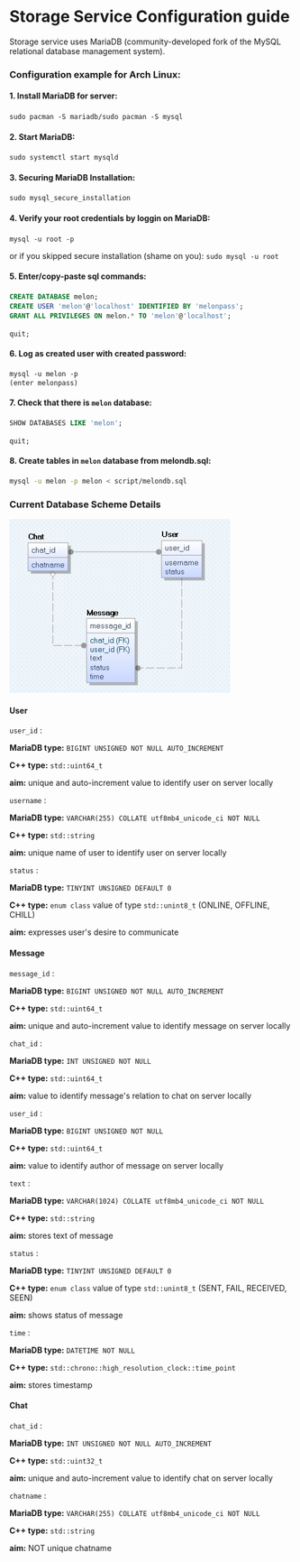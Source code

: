 # Storage Service Configuration guide

Storage service uses  MariaDB (community-developed fork of the MySQL relational database management system).

### Configuration example for Arch Linux:

#### 1. Install MariaDB for server:
`sudo pacman -S mariadb/sudo pacman -S mysql`
   
#### 2. Start MariaDB:
`sudo systemctl start mysqld`
   
#### 3. Securing MariaDB Installation:
`sudo mysql_secure_installation`
 
#### 4. Verify your root credentials by loggin on MariaDB:
`mysql -u root -p`

or if you skipped secure installation (shame on you): `sudo mysql -u root`
 
#### 5. Enter/copy-paste sql commands:
```sql
CREATE DATABASE melon;
CREATE USER 'melon'@'localhost' IDENTIFIED BY 'melonpass';
GRANT ALL PRIVILEGES ON melon.* TO 'melon'@'localhost'; 
```
`quit;`

#### 6. Log as created user with created password:
```
mysql -u melon -p
(enter melonpass)
```

#### 7. Check that there is `melon` database:
```sql
SHOW DATABASES LIKE 'melon';
```
`quit;`
 
#### 8. Create tables in `melon` database from melondb.sql:
```bash
mysql -u melon -p melon < script/melondb.sql 
```
     
 ### Current Database Scheme Details

![](melondb.jpg)

#### User

`user_id` :

**MariaDB type:** `BIGINT UNSIGNED NOT NULL AUTO_INCREMENT`

**C++ type:** `std::uint64_t`

**aim:** unique and auto-increment value to identify user on server locally

`username` :

**MariaDB type:** `VARCHAR(255) COLLATE utf8mb4_unicode_ci NOT NULL`

**C++ type:** `std::string`

**aim:**  unique name of user to identify user on server locally

`status` : 

**MariaDB type:** `TINYINT UNSIGNED DEFAULT 0`

**C++ type:**  `enum class` value of type `std::unint8_t` (ONLINE, OFFLINE, CHILL)

**aim:** expresses user's desire to communicate


#### Message

`message_id` :

**MariaDB type:** `BIGINT UNSIGNED NOT NULL AUTO_INCREMENT`

**C++ type:** `std::uint64_t`

**aim:** unique and auto-increment value to identify message on server locally

`chat_id` :

**MariaDB type:** `INT UNSIGNED NOT NULL`

**C++ type:** `std::uint64_t`

**aim:** value to identify message's relation to chat on server locally


`user_id` :

**MariaDB type:** `BIGINT UNSIGNED NOT NULL`

**C++ type:** `std::uint64_t`

**aim:** value to identify author of message on server locally

`text` :

**MariaDB type:** `VARCHAR(1024) COLLATE utf8mb4_unicode_ci NOT NULL`

**C++ type:** `std::string`

**aim:** stores text of message

`status` : 

**MariaDB type:** `TINYINT UNSIGNED DEFAULT 0`

**C++ type:**  `enum class` value of type `std::unint8_t` (SENT, FAIL, RECEIVED, SEEN)

**aim:** shows status of message

`time` :

**MariaDB type:** `DATETIME NOT NULL`

**C++ type:**  `std::chrono::high_resolution_clock::time_point`

**aim:** stores timestamp

#### Chat

`chat_id` :

**MariaDB type:** `INT UNSIGNED NOT NULL AUTO_INCREMENT`

**C++ type:** `std::uint32_t`

**aim:** unique and auto-increment value to identify chat on server locally

`chatname` :

**MariaDB type:** `VARCHAR(255) COLLATE utf8mb4_unicode_ci NOT NULL`

**C++ type:** `std::string`

**aim:**  NOT unique chatname




